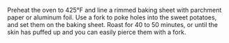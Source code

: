 Preheat the oven to 425°F and line a rimmed baking sheet with parchment paper or aluminum foil.
Use a fork to poke holes into the sweet potatoes, and set them on the baking sheet.
Roast for 40 to 50 minutes, or until the skin has puffed up and you can easily pierce them with a fork.